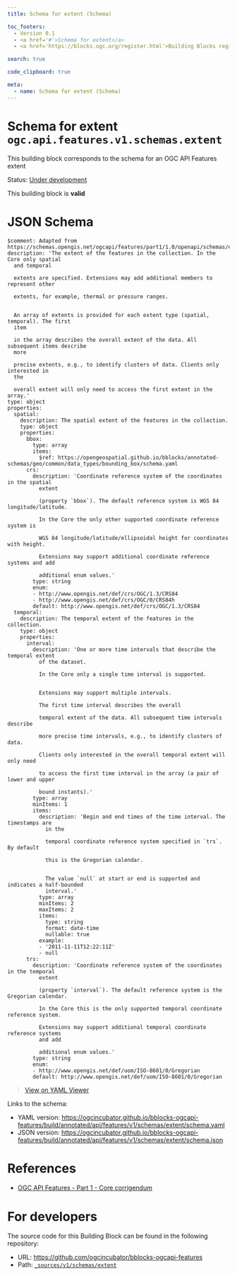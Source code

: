 ```yaml
---
title: Schema for extent (Schema)

toc_footers:
  - Version 0.1
  - <a href='#'>Schema for extent</a>
  - <a href='https://blocks.ogc.org/register.html'>Building Blocks register</a>

search: true

code_clipboard: true

meta:
  - name: Schema for extent (Schema)
---
```



# Schema for extent `ogc.api.features.v1.schemas.extent`

This building block corresponds to the schema for an OGC API Features extent

<p class="status">
    <span data-rainbow-uri="http://www.opengis.net/def/status">Status</span>:
    <a href="http://www.opengis.net/def/status/under-development" target="_blank" data-rainbow-uri>Under development</a>
</p>

<aside class="success">
This building block is <strong>valid</strong>
</aside>


# JSON Schema

```yaml--schema
$comment: Adapted from https://schemas.opengis.net/ogcapi/features/part1/1.0/openapi/schemas/extent.yaml
description: 'The extent of the features in the collection. In the Core only spatial
  and temporal

  extents are specified. Extensions may add additional members to represent other

  extents, for example, thermal or pressure ranges.


  An array of extents is provided for each extent type (spatial, temporal). The first
  item

  in the array describes the overall extent of the data. All subsequent items describe
  more

  precise extents, e.g., to identify clusters of data. Clients only interested in
  the

  overall extent will only need to access the first extent in the array.'
type: object
properties:
  spatial:
    description: The spatial extent of the features in the collection.
    type: object
    properties:
      bbox:
        type: array
        items:
          $ref: https://opengeospatial.github.io/bblocks/annotated-schemas/geo/common/data_types/bounding_box/schema.yaml
      crs:
        description: 'Coordinate reference system of the coordinates in the spatial
          extent

          (property `bbox`). The default reference system is WGS 84 longitude/latitude.

          In the Core the only other supported coordinate reference system is

          WGS 84 longitude/latitude/ellipsoidal height for coordinates with height.

          Extensions may support additional coordinate reference systems and add

          additional enum values.'
        type: string
        enum:
        - http://www.opengis.net/def/crs/OGC/1.3/CRS84
        - http://www.opengis.net/def/crs/OGC/0/CRS84h
        default: http://www.opengis.net/def/crs/OGC/1.3/CRS84
  temporal:
    description: The temporal extent of the features in the collection.
    type: object
    properties:
      interval:
        description: 'One or more time intervals that describe the temporal extent
          of the dataset.

          In the Core only a single time interval is supported.


          Extensions may support multiple intervals.

          The first time interval describes the overall

          temporal extent of the data. All subsequent time intervals describe

          more precise time intervals, e.g., to identify clusters of data.

          Clients only interested in the overall temporal extent will only need

          to access the first time interval in the array (a pair of lower and upper

          bound instants).'
        type: array
        minItems: 1
        items:
          description: 'Begin and end times of the time interval. The timestamps are
            in the

            temporal coordinate reference system specified in `trs`. By default

            this is the Gregorian calendar.


            The value `null` at start or end is supported and indicates a half-bounded
            interval.'
          type: array
          minItems: 2
          maxItems: 2
          items:
            type: string
            format: date-time
            nullable: true
          example:
          - '2011-11-11T12:22:11Z'
          - null
      trs:
        description: 'Coordinate reference system of the coordinates in the temporal
          extent

          (property `interval`). The default reference system is the Gregorian calendar.

          In the Core this is the only supported temporal coordinate reference system.

          Extensions may support additional temporal coordinate reference systems
          and add

          additional enum values.'
        type: string
        enum:
        - http://www.opengis.net/def/uom/ISO-8601/0/Gregorian
        default: http://www.opengis.net/def/uom/ISO-8601/0/Gregorian

```

> <a target="_blank" href="https://avillar.github.io/TreedocViewer/?dataParser=yaml&amp;dataUrl=https%3A%2F%2Fogcincubator.github.io%2Fbblocks-ogcapi-features%2Fbuild%2Fannotated%2Fapi%2Ffeatures%2Fv1%2Fschemas%2Fextent%2Fschema.yaml&amp;expand=2&amp;option=%7B%22showTable%22%3A+false%7D">View on YAML Viewer</a>

Links to the schema:

* YAML version: <a href="https://ogcincubator.github.io/bblocks-ogcapi-features/build/annotated/api/features/v1/schemas/extent/schema.yaml" target="_blank">https://ogcincubator.github.io/bblocks-ogcapi-features/build/annotated/api/features/v1/schemas/extent/schema.yaml</a>
* JSON version: <a href="https://ogcincubator.github.io/bblocks-ogcapi-features/build/annotated/api/features/v1/schemas/extent/schema.json" target="_blank">https://ogcincubator.github.io/bblocks-ogcapi-features/build/annotated/api/features/v1/schemas/extent/schema.json</a>

# References

* [OGC API Features - Part 1 - Core corrigendum](https://docs.ogc.org/is/17-069r4/17-069r4.html)

# For developers

The source code for this Building Block can be found in the following repository:

* URL: <a href="https://github.com/ogcincubator/bblocks-ogcapi-features" target="_blank">https://github.com/ogcincubator/bblocks-ogcapi-features</a>
* Path:
<code><a href="https://github.com/ogcincubator/bblocks-ogcapi-features/blob/HEAD/_sources/v1/schemas/extent" target="_blank">_sources/v1/schemas/extent</a></code>

